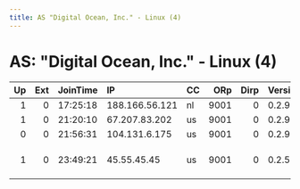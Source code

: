 ```yaml
---
title: AS "Digital Ocean, Inc." - Linux (4)
---
```


# AS: "Digital Ocean, Inc." - Linux (4)

|   Up |   Ext | JoinTime   | IP             | CC   |   ORp |   Dirp | Version   | Contact                      | Nickname          |   eFamMembers |
|-----:|------:|:-----------|:---------------|:-----|------:|-------:|:----------|:-----------------------------|:------------------|--------------:|
|    1 |     0 | 17:25:18   | 188.166.56.121 | nl   |  9001 |      0 | 0.2.9.11  | None                         | Gretel            |             1 |
|    1 |     0 | 21:20:10   | 67.207.83.202  | us   |  9001 |      0 | 0.2.9.11  | None                         | twinkletwinkletor |             1 |
|    0 |     0 | 21:56:31   | 104.131.6.175  | us   |  9001 |      0 | 0.2.9.11  | None                         | TatooineTor       |             1 |
|    1 |     0 | 23:49:21   | 45.55.45.45    | us   |  9001 |      0 | 0.2.5.14  | cryptopia &lt;cryptopia AT c | CryptopiaUS01     |             1 |
